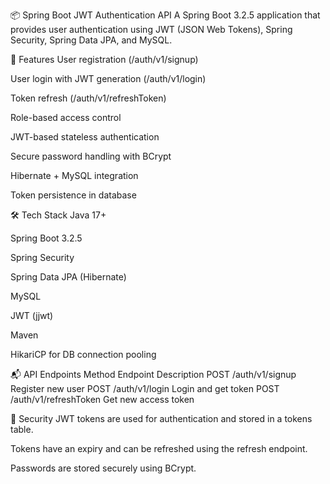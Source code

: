 📦 Spring Boot JWT Authentication API
A Spring Boot 3.2.5 application that provides user authentication using JWT (JSON Web Tokens), Spring Security, Spring Data JPA, and MySQL.

🚀 Features
User registration (/auth/v1/signup)

User login with JWT generation (/auth/v1/login)

Token refresh (/auth/v1/refreshToken)

Role-based access control

JWT-based stateless authentication

Secure password handling with BCrypt

Hibernate + MySQL integration

Token persistence in database

🛠️ Tech Stack
Java 17+

Spring Boot 3.2.5

Spring Security

Spring Data JPA (Hibernate)

MySQL

JWT (jjwt)

Maven

HikariCP for DB connection pooling

📬 API Endpoints
Method	Endpoint	Description
POST	/auth/v1/signup	Register new user
POST	/auth/v1/login	Login and get token
POST	/auth/v1/refreshToken	Get new access token

🔐 Security
JWT tokens are used for authentication and stored in a tokens table.

Tokens have an expiry and can be refreshed using the refresh endpoint.

Passwords are stored securely using BCrypt.

